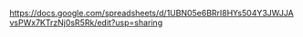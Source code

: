 https://docs.google.com/spreadsheets/d/1UBN05e6BRrl8HYs504Y3JWJJAvsPWx7KTrzNj0sR5Rk/edit?usp=sharing
